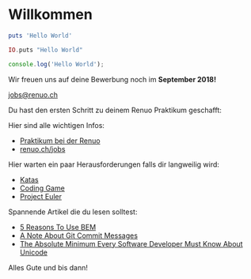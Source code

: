 # Willkommen

```ruby
puts 'Hello World'
```
```elixir
IO.puts "Hello World"
```
```js
console.log('Hello World');
```

Wir freuen uns auf deine Bewerbung noch im **September 2018!** 

jobs@renuo.ch




Du hast den ersten Schritt zu deinem Renuo Praktikum geschafft:

Hier sind alle wichtigen Infos: 
- [Praktikum bei der Renuo](https://github.com/renuo/renuo-praktikum/raw/master/Praktikum%20bei%20der%20Renuo.pdf)
- [renuo.ch/jobs](https://www.renuo.ch/jobs)

Hier warten ein paar Herausforderungen falls dir langweilig wird:
- [Katas](http://kata-log.rocks/starter)
- [Coding Game](https://www.codingame.com/start)
- [Project Euler](https://projecteuler.net/)

Spannende Artikel die du lesen solltest:
- [5 Reasons To Use BEM](https://blog.elpassion.com/reasons-to-use-bem-a88738317753)
- [A Note About Git Commit Messages](https://tbaggery.com/2008/04/19/a-note-about-git-commit-messages.html)
- [The Absolute Minimum Every Software Developer Must Know About Unicode](https://www.joelonsoftware.com/2003/10/08/the-absolute-minimum-every-software-developer-absolutely-positively-must-know-about-unicode-and-character-sets-no-excuses/)

Alles Gute und bis dann!
